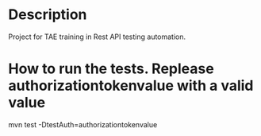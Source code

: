 # Description

Project for TAE training in Rest API testing automation.

# How to run the tests. Replease **authorizationtokenvalue** with a valid value

mvn test -DtestAuth=authorizationtokenvalue


